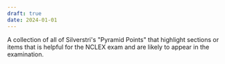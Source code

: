 ```yaml
---
draft: true
date: 2024-01-01
---
```


A collection of all of Silverstri's "Pyramid Points" that highlight sections or items that is helpful for the NCLEX exam and are likely to appear in the examination.
